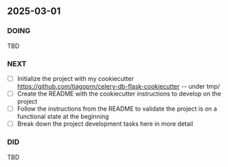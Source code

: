 ## 2025-03-01

### DOING

TBD

### NEXT

- [ ] Initialize the project with my cookiecutter <https://github.com/tiagoprn/celery-db-flask-cookiecutter> -- under tmp/
- [ ] Create the README with the cookiecutter instructions to develop on the project
- [ ] Follow the instructions from the README to validate the project is on a functional state at the beginning
- [ ] Break down the project development tasks here in more detail

### DID

TBD
